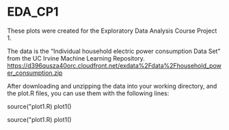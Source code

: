 EDA_CP1
=======

These plots were created for the Exploratory Data Analysis Course Project 1. 

The data is the “Individual household electric power consumption Data Set” from the UC Irvine Machine Learning Repository.
https://d396qusza40orc.cloudfront.net/exdata%2Fdata%2Fhousehold_power_consumption.zip

After downloading and unzipping the data into your working directory, and the plot.R files, you can use them with the following lines:

source("plot1.R)
plot1()

source("plot1.R)
plot1()

